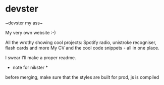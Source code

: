 # devster
~devster my ass~

My very own website :-)

All the wrothy showing cool projects: Spotify radio, unistroke recogniser, flash cards and more
My CV and the cool code snippets - all in one place.

I swear I'll make a proper readme.

* note for nikster * 

before merging, make sure that the styles are built for prod, js is compiled 

